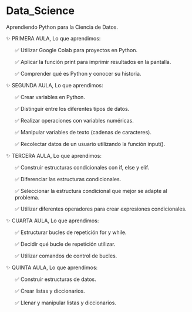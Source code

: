 # Data_Science
Aprendiendo Python para la Ciencia de Datos.

✨ PRIMERA AULA, Lo que aprendimos:
  <ul>✅ Utilizar Google Colab para proyectos en Python.</ul>
  <ul>✅ Aplicar la función print para imprimir resultados en la pantalla.</ul>
  <ul>✅ Comprender qué es Python y conocer su historia.</ul>


✨ SEGUNDA AULA, Lo que aprendimos:
  <ul>✅ Crear variables en Python.</ul>
  <ul>✅ Distinguir entre los diferentes tipos de datos.</ul>
  <ul>✅ Realizar operaciones con variables numéricas.</ul>
  <ul>✅ Manipular variables de texto (cadenas de caracteres).</ul>
  <ul>✅ Recolectar datos de un usuario utilizando la función input().</ul>
  

✨ TERCERA AULA, Lo que aprendimos:
  <ul>✅ Construir estructuras condicionales con if, else y elif.</ul>
  <ul>✅ Diferenciar las estructuras condicionales.</ul>
  <ul>✅ Seleccionar la estructura condicional que mejor se adapte al problema.</ul>
  <ul>✅ Utilizar diferentes operadores para crear expresiones condicionales.</ul>


  ✨ CUARTA AULA, Lo que aprendimos:
  <ul>✅ Estructurar bucles de repetición for y while.</ul>
  <ul>✅ Decidir qué bucle de repetición utilizar.</ul>
  <ul>✅ Utilizar comandos de control de bucles.</ul>


 ✨  QUINTA  AULA, Lo que aprendimos:
  <ul>✅ Construir estructuras de datos.</ul>
  <ul>✅ Crear listas y diccionarios.</ul>
  <ul>✅ Llenar y manipular listas y diccionarios.</ul>

